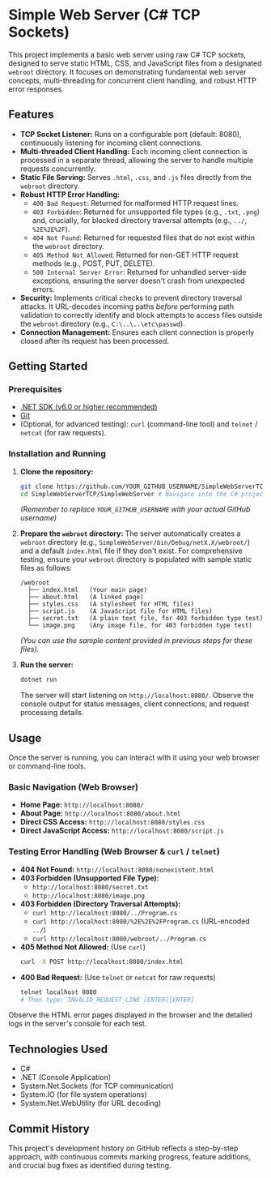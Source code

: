 # Simple Web Server (C# TCP Sockets)

This project implements a basic web server using raw C# TCP sockets, designed to serve static HTML, CSS, and JavaScript files from a designated `webroot` directory. It focuses on demonstrating fundamental web server concepts, multi-threading for concurrent client handling, and robust HTTP error responses.

## Features

-   **TCP Socket Listener:** Runs on a configurable port (default: 8080), continuously listening for incoming client connections.
-   **Multi-threaded Client Handling:** Each incoming client connection is processed in a separate thread, allowing the server to handle multiple requests concurrently.
-   **Static File Serving:** Serves `.html`, `.css`, and `.js` files directly from the `webroot` directory.
-   **Robust HTTP Error Handling:**
    -   `400 Bad Request`: Returned for malformed HTTP request lines.
    -   `403 Forbidden`: Returned for unsupported file types (e.g., `.txt`, `.png`) and, crucially, for blocked directory traversal attempts (e.g., `../`, `%2E%2E%2F`).
    -   `404 Not Found`: Returned for requested files that do not exist within the `webroot` directory.
    -   `405 Method Not Allowed`: Returned for non-GET HTTP request methods (e.g., POST, PUT, DELETE).
    -   `500 Internal Server Error`: Returned for unhandled server-side exceptions, ensuring the server doesn't crash from unexpected errors.
-   **Security:** Implements critical checks to prevent directory traversal attacks. It URL-decodes incoming paths *before* performing path validation to correctly identify and block attempts to access files outside the `webroot` directory (e.g., `C:\..\..\etc\passwd`).
-   **Connection Management:** Ensures each client connection is properly closed after its request has been processed.

## Getting Started

### Prerequisites

-   [.NET SDK (v6.0 or higher recommended)](https://dotnet.microsoft.com/download)
-   [Git](https://git-scm.com/downloads)
-   (Optional, for advanced testing): `curl` (command-line tool) and `telnet` / `netcat` (for raw requests).

### Installation and Running

1.  **Clone the repository:**
    ```bash
    git clone https://github.com/YOUR_GITHUB_USERNAME/SimpleWebServerTCP.git
    cd SimpleWebServerTCP/SimpleWebServer # Navigate into the C# project folder
    ```
    *(Remember to replace `YOUR_GITHUB_USERNAME` with your actual GitHub username)*

2.  **Prepare the `webroot` directory:**
    The server automatically creates a `webroot` directory (e.g., `SimpleWebServer/bin/Debug/netX.X/webroot/`) and a default `index.html` file if they don't exist. For comprehensive testing, ensure your `webroot` directory is populated with sample static files as follows:

    ```
    /webroot
      ├── index.html   (Your main page)
      ├── about.html   (A linked page)
      ├── styles.css   (A stylesheet for HTML files)
      ├── script.js    (A JavaScript file for HTML files)
      ├── secret.txt   (A plain text file, for 403 forbidden type test)
      └── image.png    (Any image file, for 403 forbidden type test)
    ```
    *(You can use the sample content provided in previous steps for these files).*

3.  **Run the server:**
    ```bash
    dotnet run
    ```
    The server will start listening on `http://localhost:8080/`. Observe the console output for status messages, client connections, and request processing details.

## Usage

Once the server is running, you can interact with it using your web browser or command-line tools.

### Basic Navigation (Web Browser)

-   **Home Page:** `http://localhost:8080/`
-   **About Page:** `http://localhost:8080/about.html`
-   **Direct CSS Access:** `http://localhost:8080/styles.css`
-   **Direct JavaScript Access:** `http://localhost:8080/script.js`

### Testing Error Handling (Web Browser & `curl` / `telnet`)

-   **404 Not Found:** `http://localhost:8080/nonexistent.html`
-   **403 Forbidden (Unsupported File Type):**
    -   `http://localhost:8080/secret.txt`
    -   `http://localhost:8080/image.png`
-   **403 Forbidden (Directory Traversal Attempts):**
    -   `curl http://localhost:8080/../Program.cs`
    -   `curl http://localhost:8080/%2E%2E%2FProgram.cs` (URL-encoded `../`)
    -   `curl http://localhost:8080/webroot/../Program.cs`
-   **405 Method Not Allowed:** (Use `curl`)
    ```bash
    curl -X POST http://localhost:8080/index.html
    ```
-   **400 Bad Request:** (Use `telnet` or `netcat` for raw requests)
    ```bash
    telnet localhost 8080
    # Then type: INVALID_REQUEST_LINE [ENTER][ENTER]
    ```

Observe the HTML error pages displayed in the browser and the detailed logs in the server's console for each test.

## Technologies Used

-   C#
-   .NET (Console Application)
-   System.Net.Sockets (for TCP communication)
-   System.IO (for file system operations)
-   System.Net.WebUtility (for URL decoding)

## Commit History

This project's development history on GitHub reflects a step-by-step approach, with continuous commits marking progress, feature additions, and crucial bug fixes as identified during testing.

